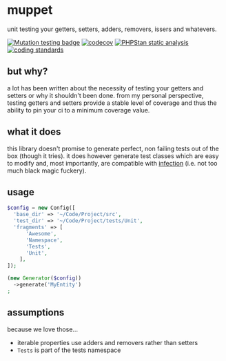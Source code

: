 # muppet
unit testing your getters, setters, adders, removers, issers and whatevers.

[![Mutation testing badge](https://img.shields.io/endpoint?style=flat&url=https%3A%2F%2Fbadge-api.stryker-mutator.io%2Fgithub.com%2FwickedOne%2Fmuppet%2Fmaster)](https://dashboard.stryker-mutator.io/reports/github.com/wickedOne/muppet/master)
[![codecov](https://codecov.io/gh/wickedOne/muppet/branch/master/graph/badge.svg)](https://codecov.io/gh/solrphp/solarium-bundle)
[![PHPStan static analysis](https://github.com/wickedOne/muppet/actions/workflows/phpstan.yml/badge.svg)](https://github.com/solrphp/solarium-bundle/actions/workflows/phpstan.yml)
[![coding standards](https://github.com/wickedOne/muppet/actions/workflows/coding-standards.yml/badge.svg)](https://github.com/solrphp/solarium-bundle/actions/workflows/coding-standards.yml)


## but why?
a lot has been written about the necessity of testing your getters and setters or why it shouldn't been done.
from my personal perspective, testing getters and setters provide a stable level of coverage
and thus the ability to pin your ci to a minimum coverage value.

## what it does
this library doesn't promise to generate perfect, non failing tests out of the box (though it tries).
it does however generate test classes which are easy to modify and, most importantly, are compatible with [infection](https://infection.github.io/guide/) (i.e. not too much black magic fuckery).

## usage
```php
$config = new Config([
  'base_dir' => '~/Code/Project/src',
  'test_dir' => '~/Code/Project/tests/Unit',
  'fragments' => [
      'Awesome',
      'Namespace',
      'Tests',
      'Unit',
    ],
]);

(new Generator($config))
  ->generate('MyEntity')
;
```

## assumptions
because we love those...

- iterable properties use adders and removers rather than setters
- ``Tests`` is part of the tests namespace